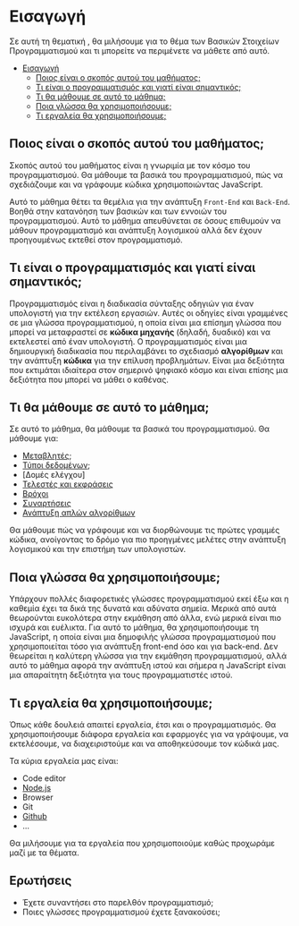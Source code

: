 # Εισαγωγή

Σε αυτή τη θεματική , θα μιλήσουμε για το θέμα των Βασικών Στοιχείων Προγραμματισμού και τι μπορείτε να περιμένετε να μάθετε από αυτό.

- [Εισαγωγή](#Εισαγωγή)
  - [Ποιος είναι ο σκοπός αυτού του μαθήματος;](#Ποιος-είναι-ο-σκοπός-αυτού-του-μαθήματος-;)
  - [Τι είναι ο προγραμματισμός και γιατί είναι σημαντικός;](#Τι-είναι-ο-προγραμματισμός-και-γιατί-είναι-σημαντικός-;)
  - [Τι θα μάθουμε σε αυτό το μάθημα;](#Τι-θα-μάθουμε-σε-αυτό-το-μάθημα-;)
  - [Ποια γλώσσα θα χρησιμοποιήσουμε;](#Ποια-γλώσσα-θα-χρησιμοποιήσουμε-;)
  - [Τι εργαλεία θα χρησιμοποιήσουμε;](#Τι-εργαλεία-θα-χρησιμοποιήσουμε-;)


## Ποιος είναι ο σκοπός αυτού του μαθήματος;

Σκοπός αυτού του μαθήματος είναι η γνωριμία με τον κόσμο του προγραμματισμού. Θα μάθουμε τα βασικά του προγραμματισμού, πώς να σχεδιάζουμε και να γράφουμε κώδικα χρησιμοποιώντας JavaScript.

Αυτό το μάθημα θέτει τα θεμέλια για την ανάπτυξη `Front-End` και `Back-End`. Βοηθά στην κατανόηση των βασικών και των εννοιών του προγραμματισμού. Αυτό το μάθημα απευθύνεται σε όσους επιθυμούν να μάθουν προγραμματισμό και ανάπτυξη λογισμικού αλλά δεν έχουν προηγουμένως εκτεθεί στον προγραμματισμό.

## Τι είναι ο προγραμματισμός και γιατί είναι σημαντικός;

Προγραμματισμός είναι η διαδικασία σύνταξης οδηγιών για έναν υπολογιστή για την εκτέλεση εργασιών. Αυτές οι οδηγίες είναι γραμμένες σε μια γλώσσα προγραμματισμού, η οποία είναι μια επίσημη γλώσσα που μπορεί να μεταφραστεί σε **κώδικα μηχανής** (δηλαδή, δυαδικό) και να εκτελεστεί από έναν υπολογιστή.
Ο προγραμματισμός είναι μια δημιουργική διαδικασία που περιλαμβάνει το σχεδιασμό **αλγορίθμων** και την ανάπτυξη **κώδικα** για την επίλυση προβλημάτων. Είναι μια δεξιότητα που εκτιμάται ιδιαίτερα στον σημερινό ψηφιακό κόσμο και είναι επίσης μια δεξιότητα που μπορεί να μάθει ο καθένας.

## Τι θα μάθουμε σε αυτό το μάθημα;

Σε αυτό το μάθημα, θα μάθουμε τα βασικά του προγραμματισμού. Θα μάθουμε για:
- [Μεταβλητές](https://github.com/FE-BE-Microdegrees/Subjects/blob/Translate/Programming-Basics/Topics/Variables/README.md);
- [Τύποι δεδομένων](https://github.com/FE-BE-Microdegrees/Subjects/blob/Translate/Programming-Basics/Topics/Data-Types/README.md);
- [Δομές ελέγχου]
- [Τελεστές και εκφράσεις](https://github.com/FE-BE-Microdegrees/Subjects/blob/Translate/Programming-Basics/Topics/Operators/README.md)
- [Βρόχοι](https://github.com/FE-BE-Microdegrees/Subjects/blob/Translate/Programming-Basics/Topics/Loops/README.md)
- [Συναρτήσεις](https://github.com/FE-BE-Microdegrees/Subjects/blob/Translate/Programming-Basics/Topics/Functions/README.md)
- [Ανάπτυξη απλών αλγορίθμων](https://github.com/FE-BE-Microdegrees/Subjects/blob/Translate/Programming-Basics/Topics/Algorithms/README.md)

Θα μάθουμε πώς να γράφουμε και να διορθώνουμε τις πρώτες γραμμές κώδικα, ανοίγοντας το δρόμο για πιο προηγμένες μελέτες στην ανάπτυξη λογισμικού και την επιστήμη των υπολογιστών.

## Ποια γλώσσα θα χρησιμοποιήσουμε;

Υπάρχουν πολλές διαφορετικές γλώσσες προγραμματισμού εκεί έξω και η καθεμία έχει τα δικά της δυνατά και αδύνατα σημεία. Μερικά από αυτά θεωρούνται ευκολότερα στην εκμάθηση από άλλα, ενώ μερικά είναι πιο ισχυρά και ευέλικτα. Για αυτό το μάθημα, θα χρησιμοποιήσουμε τη JavaScript, η οποία είναι μια δημοφιλής γλώσσα προγραμματισμού που χρησιμοποιείται τόσο για ανάπτυξη front-end όσο και για back-end. Δεν θεωρείται η καλύτερη γλώσσα για την εκμάθηση προγραμματισμού, αλλά αυτό το μάθημα αφορά την ανάπτυξη ιστού και σήμερα η JavaScript είναι μια απαραίτητη δεξιότητα για τους προγραμματιστές ιστού.

## Τι εργαλεία θα χρησιμοποιήσουμε;

Όπως κάθε δουλειά απαιτεί εργαλεία, έτσι και ο προγραμματισμός. Θα χρησιμοποιήσουμε διάφορα εργαλεία και εφαρμογές για να γράψουμε, να εκτελέσουμε, να διαχειριστούμε και να αποθηκεύσουμε τον κώδικά μας.

Τα κύρια εργαλεία μας είναι:

- Code editor
- [Node.js](https://github.com/FE-BE-Microdegrees/Subjects/blob/Translate/Programming-Basics/Topics/NodeJS/README.md)
- Browser
- Git
- [Github](https://github.com/)
- ...

Θα μιλήσουμε για τα εργαλεία που χρησιμοποιούμε καθώς προχωράμε μαζί με τα θέματα.

## Ερωτήσεις

- Έχετε συναντήσει στο παρελθόν προγραμματισμό;
- Ποιες γλώσσες προγραμματισμού έχετε ξανακούσει;

